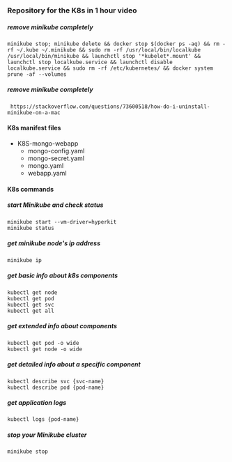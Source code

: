 ### Repository for the K8s in 1 hour video

##### remove minikube completely

    minikube stop; minikube delete && docker stop $(docker ps -aq) && rm -rf ~/.kube ~/.minikube && sudo rm -rf /usr/local/bin/localkube /usr/local/bin/minikube && launchctl stop '*kubelet*.mount' && launchctl stop localkube.service && launchctl disable localkube.service && sudo rm -rf /etc/kubernetes/ && docker system prune -af --volumes

##### remove minikube completely

     https://stackoverflow.com/questions/73600518/how-do-i-uninstall-minikube-on-a-mac

#### K8s manifest files

- K8S-mongo-webapp
  - mongo-config.yaml
  - mongo-secret.yaml
  - mongo.yaml
  - webapp.yaml

#### K8s commands

##### start Minikube and check status

    minikube start --vm-driver=hyperkit
    minikube status

##### get minikube node's ip address

    minikube ip

##### get basic info about k8s components

    kubectl get node
    kubectl get pod
    kubectl get svc
    kubectl get all

##### get extended info about components

    kubectl get pod -o wide
    kubectl get node -o wide

##### get detailed info about a specific component

    kubectl describe svc {svc-name}
    kubectl describe pod {pod-name}

##### get application logs

    kubectl logs {pod-name}

##### stop your Minikube cluster

    minikube stop

